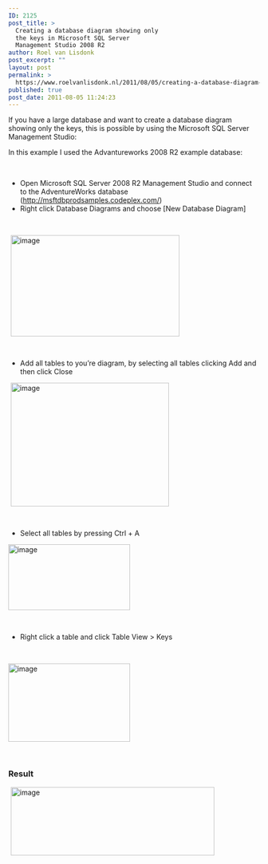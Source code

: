 ```yaml
---
ID: 2125
post_title: >
  Creating a database diagram showing only
  the keys in Microsoft SQL Server
  Management Studio 2008 R2
author: Roel van Lisdonk
post_excerpt: ""
layout: post
permalink: >
  https://www.roelvanlisdonk.nl/2011/08/05/creating-a-database-diagram-showing-only-the-keys-in-microsoft-sql-server-management-studio-2008-r2/
published: true
post_date: 2011-08-05 11:24:23
---
```

<p>If you have a large database and want to create a database diagram showing only the keys, this is possible by using the Microsoft SQL Server Management Studio:</p>  <p>In this example I used the Advantureworks 2008 R2 example database:</p>  <p>&#160;</p>  <ul>   <li>Open Microsoft SQL Server 2008 R2 Management Studio and connect to the AdventureWorks database (<a title="http://msftdbprodsamples.codeplex.com/" href="http://msftdbprodsamples.codeplex.com/">http://msftdbprodsamples.codeplex.com/</a>) </li>    <li>Right click Database Diagrams and choose [New Database Diagram]</li> </ul>  <p>&#160;</p>  <p><a href="http://www.roelvanlisdonk.nl/wp-content/uploads/2011/08/image.png" rel="lightbox"><img style="background-image: none; border-bottom: 0px; border-left: 0px; margin: 0px 5px; padding-left: 0px; padding-right: 0px; display: inline; border-top: 0px; border-right: 0px; padding-top: 0px" title="image" border="0" alt="image" src="http://www.roelvanlisdonk.nl/wp-content/uploads/2011/08/image_thumb.png" width="338" height="203" /></a></p>  <p>&#160;</p>  <ul>   <li>Add all tables to you’re diagram, by selecting all tables clicking Add and then click Close</li> </ul>  <p><a href="http://www.roelvanlisdonk.nl/wp-content/uploads/2011/08/image1.png" rel="lightbox"><img style="background-image: none; border-bottom: 0px; border-left: 0px; margin: 0px 5px; padding-left: 0px; padding-right: 0px; display: inline; border-top: 0px; border-right: 0px; padding-top: 0px" title="image" border="0" alt="image" src="http://www.roelvanlisdonk.nl/wp-content/uploads/2011/08/image_thumb1.png" width="317" height="248" /></a></p>  <p>&#160;</p>  <ul>   <li>Select all tables by pressing Ctrl + A</li> </ul>  <p><a href="http://www.roelvanlisdonk.nl/wp-content/uploads/2011/08/image2.png" rel="lightbox"><img style="background-image: none; border-bottom: 0px; border-left: 0px; margin: 0px; padding-left: 0px; padding-right: 0px; display: inline; border-top: 0px; border-right: 0px; padding-top: 0px" title="image" border="0" alt="image" src="http://www.roelvanlisdonk.nl/wp-content/uploads/2011/08/image_thumb2.png" width="244" height="132" /></a></p>  <p>&#160;</p>  <ul>   <li>Right click a table and click Table View &gt; Keys</li> </ul>  <p>&#160;</p>  <p><a href="http://www.roelvanlisdonk.nl/wp-content/uploads/2011/08/image3.png" rel="lightbox"><img style="background-image: none; border-bottom: 0px; border-left: 0px; margin: 0px; padding-left: 0px; padding-right: 0px; display: inline; border-top: 0px; border-right: 0px; padding-top: 0px" title="image" border="0" alt="image" src="http://www.roelvanlisdonk.nl/wp-content/uploads/2011/08/image_thumb3.png" width="244" height="157" /></a></p>  <p>&#160;</p>  <h3>Result</h3>  <p><a href="http://www.roelvanlisdonk.nl/wp-content/uploads/2011/08/image4.png" rel="lightbox"><img style="background-image: none; border-bottom: 0px; border-left: 0px; margin: 0px 5px; padding-left: 0px; padding-right: 0px; display: inline; border-top: 0px; border-right: 0px; padding-top: 0px" title="image" border="0" alt="image" src="http://www.roelvanlisdonk.nl/wp-content/uploads/2011/08/image_thumb4.png" width="408" height="137" /></a></p>